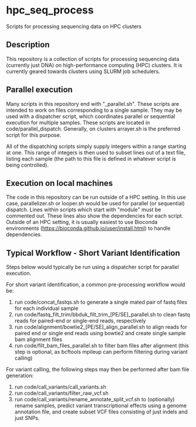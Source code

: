 # hpc_seq_process

Scripts for processing sequencing data on HPC clusters

## Description

This repository is a collection of scripts for processing sequencing data
(currently just DNA) on high-performance computing (HPC) clusters. It is
currently geared towards clusters using SLURM job schedulers.

## Parallel execution

Many scripts in this repository end with "\_parallel.sh". These scripts are
intended to work on files corresponding to a single sample. They may be used
with a dispatcher script, which coordinates parallel or sequential execution
for multiple samples. These scripts are located in code/parallel_dispatch.
Generally, on clusters arrayer.sh is the preferred script for this purpose.

All of the dispatching scripts simply supply integers within a range starting at
one. This range of integers is then used to subset lines out of a text file,
listing each sample (the path to this file is defined in whatever script is
being controlled).

## Execution on local machines

The code in this repository can be run outside of a HPC setting. In this
use case, parallelizer.sh or looper.sh would be used for parallel (or sequential)
dispatch. Lines within scripts which start with "module" must be commented out.
These lines also show the dependencies for each script. Outside of an HPC
setting, it is usually easiest to use Bioconda environments 
(https://bioconda.github.io/user/install.html) to handle dependencies.

## Typical Workflow - Short Variant Identification

Steps below would typically be run using a dispatcher script for parallel execution.

For short variant identification, a common pre-processing workflow would be:

1. run code/concat_fastqs.sh to generate a single mated pair of fastq files for
each individual sample
2. run code/fastq_filt_trim/bbduk_filt_trim_[PE/SE]_parallel.sh to clean fastq reads
for paired-end or single-end reads, respectively
3. run code/alignment/bowtie2_[PE/SE]_align_parallel.sh to align reads for
paired end or single end reads using bowtie2 and create single sample bam alignment files
4. run code/filt_bam_files_parallel.sh to filter bam files after alignment (this
step is optional, as bcftools mpileup can perform filtering during variant calling)

For variant calling, the following steps may then be performed after bam file
generation:

1. run code/call_variants/call_variants.sh
2. run code/call_variants/filter_raw_vcf.sh
3. run code/call_variants/rename_annotate_split_vcf.sh to (optionally) rename samples,
predict variant transcriptional effects using a genome annotation file, and create subset 
VCF files consisting of just indels and just SNPs.
